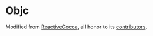 #  Objc

Modified from [ReactiveCocoa](https://github.com/ReactiveCocoa/ReactiveCocoa), all honor to its [contributors](https://github.com/ReactiveCocoa/ReactiveCocoa/graphs/contributors).
